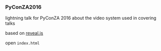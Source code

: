 ### PyConZA2016

lightning talk for PyConZA 2016 about the video system used in covering talks

based on [reveal.js](https://github.com/hakimel/reveal.js/)

open `index.html`

